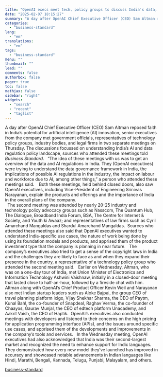 ```yaml
---
title: "OpenAI execs meet tech, policy groups to discuss India's data, AI landscape"
date: "2025-02-07 18:15:27"
summary: "A day after OpenAI Chief Executive Officer (CEO) Sam Altman reposed faith in India’s potential for artificial intelligence (AI) innovation, senior executives from the company met government officials, representatives of technology policy groups, industry bodies, and legal firms in two separate meetings on Thursday. The discussions focussed on understanding India’s..."
categories:
  - "business-standard"
lang:
  - "en"
translations:
  - "en"
tags:
  - "business-standard"
menu: ""
thumbnail: ""
lead: ""
comments: false
authorbox: false
pager: true
toc: false
mathjax: false
sidebar: "right"
widgets:
  - "search"
  - "recent"
  - "taglist"
---
```


A day after OpenAI Chief Executive Officer (CEO) Sam Altman reposed faith in India’s potential for artificial intelligence (AI) innovation, senior executives from the company met government officials, representatives of technology policy groups, industry bodies, and legal firms in two separate meetings on Thursday. The discussions focussed on understanding India’s AI and data regulation policy landscape, sources who attended these meetings told *Business Standard.*
  “The idea of these meetings with us was to get an overview of the data and AI regulations in India. They (OpenAI executives) were trying to understand the data governance framework in India, the implications of possible AI regulations in the industry, the impact on labour and workforce due to AI, among other things,” a person who attended these meetings said. 
  Both these meetings, held behind closed doors, also saw OpenAI executives, including Vice-President of Engineering Srinivas Narayanan, explain the products and offerings and the importance of India in the overall plans of the company.  
  The second meeting was attended by nearly 20-25 industry and technology policy advocacy groups such as Nasscom, The Quantum Hub, The Dialogue, Broadband India Forum, BSA, The Centre for Internet & Society, and Youth ki Awaaz; and representatives of law firms such as Cyril Amarchand Mangaldas and Shardul Amarchand Mangaldas. 
Sources who attended these meetings also said that OpenAI executives wanted to understand India-specific use cases, the nature of work being done by using its foundation models and products, and apprised them of the product investment type that the company is planning in near future.
  The company’s executives also tried to get a sense of the copyright laws in India and the challenges they are likely to face as and when they expand their presence in the country, a representative of a technology policy group who attended the second meeting said.
 
Earlier on Wednesday, Altman, who was on a one-day tour of India, met Union Minister of Electronics and Information Technology Ashwini Vaishnaw, initially in a closed-door meeting that lasted close to half-an-hour, followed by a fireside chat with him.
Altman along with OpenAI’s Chief Product Officer Kevin Weil and Narayanan also met Indian startup leaders such as Aloke Bajpai, the group CEO of travel planning platform Ixigo, Vijay Shekhar Sharma, the CEO of Paytm, Kunal Bahl, the co-founder of Snapdeal, Raghav Verma, the co-founder of Chaayos, Gaurav Munjal, the CEO of edtech platform Unacademy, and Aakrit Vaish, the CEO of Haptik. 
OpenAI’s executives also conducted meetings with developers and listened to their concerns on the high pricing for application programming interface (APIs), and the issues around specific use cases, and apprised them of the developments and improvements in the company’s tools and services.
  In the Wednesday meeting, OpenAI executives had also acknowledged that India was their second-largest market and recognized the need to enhance support for Indic languages. They demonstrated how every new model they’ve launched has improved in accuracy and showcased notable advancements in Indian languages like Hindi, Marathi, Bengali, Kannada, Telugu, Punjabi, Malayalam, and others.

[business-standard](https://www.business-standard.com/technology/tech-news/openai-execs-meet-tech-policy-groups-to-discuss-india-s-data-ai-landscape-125020601643_1.html)
